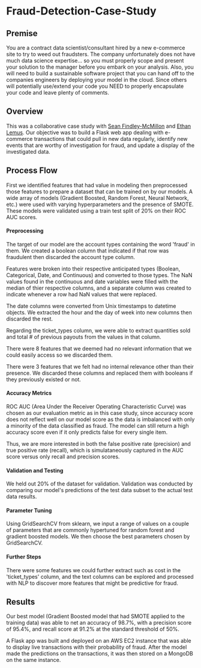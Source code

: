 # Fraud-Detection-Case-Study

## Premise

You are a contract data scientist/consultant hired by a new e-commerce site to try to weed out fraudsters. The company unfortunately does not have much data science expertise... so you must properly scope and present your solution to the manager before you embark on your analysis. Also, you will need to build a sustainable software project that you can hand off to the companies engineers by deploying your model in the cloud. Since others will potentially use/extend your code you NEED to properly encapsulate your code and leave plenty of comments.

## Overview

This was a collaborative case study with [Sean Findley-McMillon](https://github.com/sgmcmillon) and [Ethan Lemus](https://github.com/poxlox). Our objective was to build a Flask web app dealing with e-commerce transactions that could pull in new data regularly, identify new events that are worthy of investigation for fraud, and update a display of the investigated data.

## Process Flow

First we identified features that had value in modeling then preprocessed those features to prepare a dataset that can be trained on by our models. A wide array of models (Gradient Boosted, Random Forest, Neural Network, etc.) were used with varying hyperparameters and the presence of SMOTE. These models were validated using a train test split of 20% on their ROC AUC scores.

#### Preprocessing

The target of our model are the account types containing the word 'fraud' in them. We created a boolean column that indicated if that row was fraudulent then discarded the account type column. 

Features were broken into their respective anticipated types (Boolean, Categorical, Date, and Continuous) and converted to those types. The NaN values found in the continuous and date variables were filled with the median of thier respective columns, and a separate column was created to indicate whenever a row had NaN values that were replaced.

The date columns were converted from Unix timestamps to datetime objects. We extracted the hour and the day of week into new columns then discarded the rest.

Regarding the ticket_types column, we were able to extract quantities sold and total # of previous payouts from the values in that column.

There were 8 features that we deemed had no relevant information that we could easily access so we discarded them.

There were 3 features that we felt had no internal relevance other than their presence. We discarded these columns and replaced them with booleans if they previously existed or not.

#### Accuracy Metrics

ROC AUC (Area Under the Receiver Operating Characteristic Curve) was chosen as our evaluation metric as in this case study, since accuracy score does not reflect well on our model score as the data is imbalanced with only a minority of the data classified as fraud. The model can still return a high accuracy score even if it only predicts false for every single item.

Thus, we are more interested in both the false positive rate (precision) and true positive rate (recall), which is simulataneously captured in the AUC score versus only recall and precision scores.

#### Validation and Testing

We held out 20% of the dataset for validation. Validation was conducted by comparing our model's predictions of the test data subset to the actual test data results.

#### Parameter Tuning

Using GridSearchCV from sklearn, we input a range of values on a couple of parameters that are commonly hypertuned for random forest and gradient boosted models. We then choose the best parameters chosen by GridSearchCV.

#### Further Steps

There were some features we could further extract such as cost in the 'ticket_types' column, and the text columns can be explored and processed with NLP to discover more features that might be predictive for fraud.

## Results

Our best model (Gradient Boosted model that had SMOTE applied to the training data) was able to net an accuracy of 98.7%, with a precision score of 95.4%, and recall score at 91.2% at the standard threshold of 50%. 

A Flask app was built and deployed on an AWS EC2 instance that was able to display live transactions with their probability of fraud. After the model made the predictions on the transactions, it was then stored on a MongoDB on the same instance.
